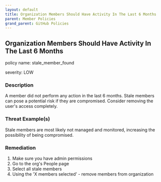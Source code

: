 ```yaml
---
layout: default
title: Organization Members Should Have Activity In The Last 6 Months
parent: Member Policies
grand_parent: GitHub Policies
---
```



## Organization Members Should Have Activity In The Last 6 Months
policy name: stale_member_found

severity: LOW

### Description
A member did not perform any action in the last 6 months. Stale members can pose a potential risk if they are compromised. Consider removing the user's access completely.

### Threat Example(s)
Stale members are most likely not managed and monitored, increasing the possibility of being compromised.



### Remediation
1. Make sure you have admin permissions
2. Go to the org's People page
3. Select all stale members
4. Using the 'X members selected' - remove members from organization



